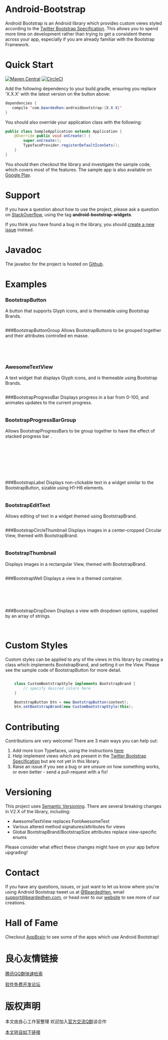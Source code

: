 Android-Bootstrap
=================
Android Bootstrap is an Android library which provides custom views styled according to the
 [Twitter Bootstrap Specification](http://u.720life.cn/g/e23be2821e5181a1a46a005bc6e93d9dc1c8dad0ef41593aa593e12a30fc455b). This allows you to spend more time
  on development rather than trying to get a consistent theme across your app, especially if you are already familiar with the Bootstrap Framework.
  
Quick Start
===========
 [![Maven Central](https://maven-badges.herokuapp.com/maven-central/com.beardedhen/androidbootstrap/badge.svg)](https://maven-badges.herokuapp.com/maven-central/com.beardedhen/androidbootstrap)
 [![CircleCI](https://circleci.com/gh/Bearded-Hen/Android-Bootstrap/tree/develop.svg?style=shield)](https://circleci.com/gh/Bearded-Hen/Android-Bootstrap/tree/develop)
    
 
 Add the following dependency to your build.gradle, ensuring you replace 'X.X.X' with the latest version on the button above:
 
 ```java
 dependencies {
    compile 'com.beardedhen:androidbootstrap:{X.X.X}'
 }
 ```
 
 You should also override your application class with the following:
 
 ```java
 public class SampleApplication extends Application {
     @Override public void onCreate() {
         super.onCreate();
         TypefaceProvider.registerDefaultIconSets();
     }
 }
 ```
 
 You should then checkout the library and investigate the sample code, which covers most of the features.
 The sample app is also available on [Google Play](http://u.720life.cn/g/b77c9812b4c231c9db5ffbe20c7ac4514598fe0c0eef619f1c2864cffe959e0ac4bfabb522b5eac23c168265b1e7fafa52eb5b2c05beaa4b24e1f725f01ba43b143984e7700767cb0e6490d256fc1061eee40e6d9f4c7335ece56c5f991f0994).
 
Support
==============
If you have a question about how to use the project, please ask a question on [StackOverflow](http://u.720life.cn/g/ddb1c8aa997182cb1a4af16f7df394520a2863231ad8d7352308cd295ccf0ae9cc764b76854ee8ddaed2703cae8990062c111cd33d13d2fdeda7753bc7c1d07b828433fc902d566b99f3863042ba4e8d), using the tag **android-bootstrap-widgets**.

If you think you have found a bug in the library, you should [create a new issue](http://u.720life.cn/g/54145d0471d91890860f7f8463c030468aa98575443bfb644aca556773550214ec4759b5fd9899c0d390b835504a93747223854a7483750fdc981c04180f2dd9) instead.
 
Javadoc
============
The javadoc for the project is hosted on [Github](http://u.720life.cn/g/8087d48a1a88c6c9fdb606b8988a190a2a5dd3e762b94d794d96d048cc73c7b7760918b0449c5530648a20f03e235171).

Examples
============

### BootstrapButton
A button that supports Glyph icons, and is themeable using Bootstrap Brands.
   ```xml
 
```
 

###BootstrapButtonGroup
Allows BootstrapButtons to be grouped together and their attributes controlled en masse.
   ```xml
 
     
     
 
```
 


### AwesomeTextView
A text widget that displays Glyph icons, and is themeable using Bootstrap Brands.
   ```xml
 
```
 

###BootstrapProgressBar
Displays progress in a bar from 0-100, and animates updates to the current progress.
   ```xml
 
```
 

### BootstrapProgressBarGroup
Allows BootstrapProgressBars to be group together to have the effect of  stacked progress bar .
   ```xml
         

             

             

             
```
 

###BootstrapLabel
Displays non-clickable text in a widget similar to the BootstrapButton, sizable using H1-H6 elements.
   ```xml
 
```
 

### BootstrapEditText
Allows editing of text in a widget themed using BootstrapBrand.
   ```xml
 
```
 

###BootstrapCircleThumbnail
Displays images in a center-cropped Circular View, themed with BootstrapBrand.
   ```xml
 
```
 

### BootstrapThumbnail
Displays images in a rectangular View, themed with BootstrapBrand.
   ```xml
 
```
 

###BootstrapWell
Displays a view in a themed container.

```xml
 

         
     
```
 


###BootstrapDropDown
Displays a view with dropdown options, supplied by an array of strings.

```xml
 
```
 

 Custom Styles
============
Custom styles can be applied to any of the views in this library by creating a class which implements
BootstrapBrand, and setting it on the View. Please see the sample code of BootstrapButton for more detail.

 ```java

     class CustomBootstrapStyle implements BootstrapBrand {
         // specify desired colors here
     }

     BootstrapButton btn = new BootstrapButton(context);
     btn.setBootstrapBrand(new CustomBootstrapStyle(this);
 ```




Contributing
============
Contributions are very welcome! There are 3 main ways you can help out:

1. Add more Icon Typefaces, using the instructions [here](http://u.720life.cn/g/54145d0471d91890860f7f8463c030468aa98575443bfb644aca556773550214ec4759b5fd9899c0d390b835504a9374ede6ae978e444219a6aa06364fac8d44be9011c479ee653c788ff75c5b212e12)
2. Help implement views which are present in the  [Twitter Bootstrap Specification](http://u.720life.cn/g/e23be2821e5181a1a46a005bc6e93d9dc1c8dad0ef41593aa593e12a30fc455b) but are not yet in this library.
3. Raise an issue if you see a bug or are unsure on how something works, or even better - send a pull-request with a fix!

Versioning
==========
This project uses [Semantic Versioning](http://u.720life.cn/g/73cc764475678a131c8c04bf7ecaf2f9b3df6eef37d23622ec7cbefc327c2e6c). There are several breaking changes in V2.X of the library, including:

- AwesomeTextView replaces FontAwesomeText
- Various altered method signatures/attributes for views
- Global BootstrapBrand/BootstrapSize attributes replace view-specific enums

Please consider what effect these changes might have on your app before upgrading!

Contact
=======
If you have any questions, issues, or just want to let us know where you're using Android Bootstrap
 tweet us at [@BeardedHen](http://u.720life.cn/g/5ea88169c4a0fbd169233d52478d54fe154bf02cb4de539d0000998d060ffbba), email support@beardedhen.com,
  or head over to our [website](http://u.720life.cn/g/a23fec4e0e9a2113531a01bf857d3a0ca7cb9bb2c6da5f3d315f3a1910b1634a) to see more of our creations.

Hall of Fame
======
Checkout [AppBrain](http://u.720life.cn/g/451e6ee67fdbef49a3a5eecf952b460c75fb3fed1a7212f933a6adf0fecc939ead08d4ba99393f3bd7c6a9e878630a46f85ac922c32c35ae13e62855e16570baa6c3b4768d85b7e590607b5c56573afa34c6a0bb3eb20227ef7fe4b4f762736b) to see some of the apps which use Android Bootstrap!




 # 良心友情链接

[腾讯QQ群快速检索](http://u.720life.cn/s/8cf73f7c)

[软件免费开发论坛](http://u.720life.cn/s/bbb01dc0)

# 版权声明 

本文由良心工作室整理 欢迎加入[官方交流Q群](https://u.720life.cn/s/f2316816)谈合作

[本文转自如下链接](http://u.720life.cn/g/2e71d0f0a5c601172267ba20d3a43c6ea72a5392b96fa6459d0c4beeaf5c4d07dbe94e6d556502f8fa33895d94a2ea360bbcd01f03175d6c82f492101e142a6a)